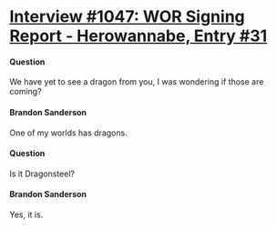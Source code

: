 # [Interview #1047: WOR Signing Report - Herowannabe, Entry #31](https://www.theoryland.com/intvmain.php?i=1047#31)

#### Question

We have yet to see a dragon from you, I was wondering if those are coming?

#### Brandon Sanderson

One of my worlds has dragons.

#### Question

Is it Dragonsteel?

#### Brandon Sanderson

Yes, it is.

